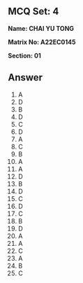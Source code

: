 ## MCQ Set: 4

**Name: CHAI YU TONG**

**Matrix No: A22EC0145**

**Section: 01**

## Answer
1. A
2. D
3. B
4. D 
5. C
6. D
7. A
8. C
9. B
10. A
11. A
12. D
13. B
14. D
15. C
16. D
17. C
18. B
19. D
20. A
21. A
22. C
23. A
24. B
25. C
